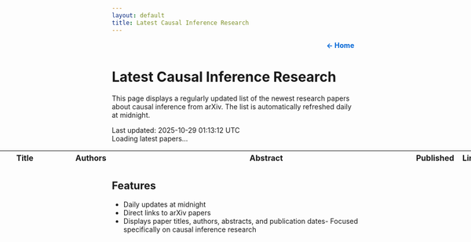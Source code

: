 ```yaml
---
layout: default
title: Latest Causal Inference Research
---
```


<div style="text-align: right; margin: 10px;">
    <a href="https://bspiegel27.github.io/bst_236_website/" style="text-decoration: none; color: #0366d6; font-weight: bold;">← Home</a>
</div>

# Latest Causal Inference Research

This page displays a regularly updated list of the newest research papers about causal inference from arXiv. The list is automatically refreshed daily at midnight.

<div class="last-updated">Last updated: <span id="update-time">2025-10-29 01:13:12 UTC</span></div>
<div id="loading">Loading latest papers...</div>
<table id="papers-table">
    <thead>
        <tr>
            <th>Title</th>
            <th>Authors</th>
            <th>Abstract</th>
            <th>Published</th>
            <th>Link</th>
        </tr>
    </thead>
    <tbody id="papers-body">
    </tbody>
</table>

<style>
table {
    width: 200%;
    margin-left: -50%;
    margin-right: -50%;
    table-layout: fixed;
}

/* Column widths */
th:nth-child(1), td:nth-child(1) { width: 15%; }  /* Title */
th:nth-child(2), td:nth-child(2) { width: 12%; }  /* Authors */
th:nth-child(3), td:nth-child(3) { width: 60%; }  /* Abstract */
th:nth-child(4), td:nth-child(4) { width: 8%; }   /* Published */
th:nth-child(5), td:nth-child(5) { width: 5%; }   /* Link */
</style>

<script>
    async function fetchPapers() {
        try {
            // Direct ArXiv API query
            const today = new Date();
            const yesterday = new Date(today);
            yesterday.setDate(yesterday.getDate() - 1);
            
            const query = `https://export.arxiv.org/api/query?search_query=all:causal+inference&sortBy=submittedDate&sortOrder=descending&start=0&max_results=10`;
            const response = await fetch(query);
            if (!response.ok) {
                throw new Error(`HTTP error! status: ${response.status}`);
            }
            const text = await response.text();
            
            // Update timestamp
            document.getElementById('update-time').textContent = new Date().toLocaleString();
            
            // Parse XML response
            const parser = new DOMParser();
            const xml = parser.parseFromString(text, 'application/xml');
            
            // Check for parsing errors
            const parserError = xml.querySelector('parsererror');
            if (parserError) {
                throw new Error('XML parsing error: ' + parserError.textContent);
            }

            // Extract papers
            return Array.from(xml.getElementsByTagName('entry')).map(entry => ({
                title: entry.querySelector('title')?.textContent?.trim() || 'No title',
                authors: Array.from(entry.getElementsByTagName('author'))
                    .map(author => author.querySelector('name')?.textContent?.trim())
                    .filter(Boolean)
                    .join(', ') || 'No authors',
                abstract: entry.querySelector('summary')?.textContent?.trim() || 'No abstract',
                published: entry.querySelector('published') ? 
                    new Date(entry.querySelector('published').textContent).toLocaleDateString() :
                    'No date',
                link: Array.from(entry.getElementsByTagName('link'))
                    .find(link => link.getAttribute('title') === 'pdf')
                    ?.getAttribute('href') || entry.querySelector('id')?.textContent || '#'
            }));
        } catch (error) {
            console.error('Error fetching papers:', error);
            document.getElementById('loading').textContent = `Error loading papers: ${error.message}`;
            return [];
        }
    }

    function updateTable(papers) {
        const tbody = document.getElementById('papers-body');
        tbody.innerHTML = papers.map(paper => `
            <tr>
                <td>${paper.title}</td>
                <td>${paper.authors}</td>
                <td>${paper.abstract}</td>
                <td>${paper.published}</td>
                <td><a href="${paper.link}" target="_blank">View</a></td>
            </tr>
        `).join('');
        document.getElementById('loading').style.display = 'none';
    }

    async function updatePapers() {
        const papers = await fetchPapers();
        updateTable(papers);
    }

    // Only fetch once when page loads
    updatePapers();
</script>

## Features
- Daily updates at midnight
- Direct links to arXiv papers
- Displays paper titles, authors, abstracts, and publication dates- Focused specifically on causal inference research
